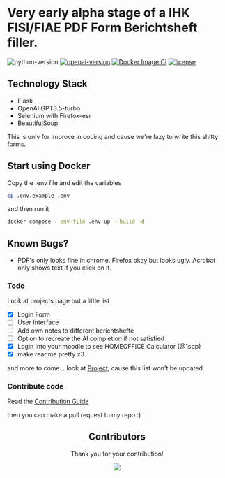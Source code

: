 # Very early alpha stage of a IHK FISI/FIAE PDF Form Berichtsheft filler.
![python-version](https://img.shields.io/badge/python-3.11-blue.svg)
[![openai-version](https://img.shields.io/badge/openai-0.27.8-orange.svg)](https://openai.com/)
[![Docker Image CI](https://github.com/mxwmnn/pdf_filler/actions/workflows/docker-image.yml/badge.svg)](https://github.com/mxwmnn/pdf_filler/actions/workflows/docker-image.yml)
[![license](https://img.shields.io/badge/License-GPL%203.0-brightgreen.svg)](LICENSE)

## Technology Stack
- Flask 
- OpenAI GPT3.5-turbo
- Selenium with Firefox-esr
- BeautifulSoup 

This is only for improve in coding and cause we're lazy to write this shitty forms.

## Start using Docker
Copy the .env file and edit the variables
```bash
cp .env.example .env
```
and then run it
```bash
docker compose --env-file .env up --build -d
```

## Known Bugs?
- PDF's only looks fine in chrome. Firefox okay but looks ugly. Acrobat only shows text if you click on it.

### Todo
Look at projects page but a little list
- [x] Login Form 
- [ ] User Interface
- [ ] Add own notes to different berichtshefte
- [ ] Option to recreate the AI completion if not satisfied
- [x] Login into your moodle to see HOMEOFFICE Calculator (@1sqp)
- [x] make readme pretty x3

and more to come...
look at [Project](https://github.com/users/mxwmnn/projects/1), cause this list won't be updated

### Contribute code

Read the [Contribution Guide](https://github.com/firstcontributions/first-contributions)

then you can make a pull request to my repo :)


<h2 align="center">
    Contributors
</h2>
<p align="center">
    Thank you for your contribution!
</p>
<p align="center">
    <a href="https://github.com/mxwmnn/pdf_filler/graphs/contributors">
      <img src="https://contrib.rocks/image?repo=mxwmnn/pdf_filler" />
    </a>
</p>